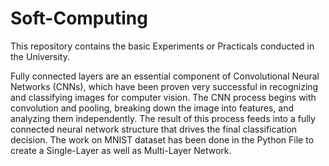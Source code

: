# Soft-Computing
This repository contains the basic Experiments or Practicals conducted in the University. 

Fully connected layers are an essential component of Convolutional Neural Networks (CNNs), which have been proven very successful in recognizing and classifying images for computer vision. The CNN process begins with convolution and pooling, breaking down the image into features, and analyzing them independently. The result of this process feeds into a fully connected neural network structure that drives the final classification decision.
The work on MNIST dataset has been done in the Python File to create a Single-Layer as well as Multi-Layer Network.
